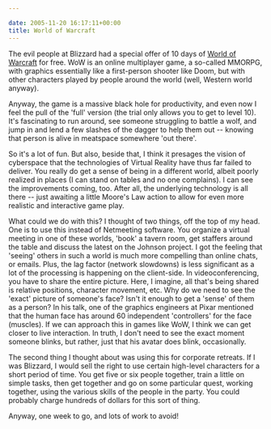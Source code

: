 ```yaml
---

date: 2005-11-20 16:17:11+00:00
title: World of Warcraft
---
```


The evil people at Blizzard had a special offer of 10 days of [World of Warcraft](http://www.worldofwarcraft.com) for free. WoW is an online multiplayer game, a so-called MMORPG, with graphics essentially like a first-person shooter like Doom, but with other characters played by people around the world (well, Western world anyway).

  

Anyway, the game is a massive black hole for productivity, and even now I feel the pull of the 'full' version (the trial only allows you to get to level 10). It's fascinating to run around, see someone struggling to battle a wolf, and jump in and lend a few slashes of the dagger to help them out -- knowing that person is alive in meatspace somewhere 'out there'.

So it's a lot of fun. But also, beside that, I think it presages the vision of cyberspace that the technologies of Virtual Reality have thus far failed to deliver. You really do get a sense of being in a different world, albeit poorly realized in places (I can stand on tables and no one complains). I can see the improvements coming, too. After all, the underlying technology is all there -- just awaiting a little Moore's Law action to allow for even more realistic and interactive game play.

What could we do with this? I thought of two things, off the top of my head. One is to use this instead of Netmeeting software. You organize a virtual meeting in one of these worlds, 'book' a tavern room, get staffers around the table and discuss the latest on the Johnson project. I got the feeling that 'seeing' others in such a world is much more compelling than online chats, or emails. Plus, the lag factor (network slowdowns) is less significant as a lot of the processing is happening on the client-side. In videoconferencing, you have to share the entire picture. Here, I imagine, all that's being shared is relative positions, character movement, etc. Why do we need to see the 'exact' picture of someone's face? Isn't it enough to get a 'sense' of them as a person? In his talk, one of the graphics engineers at Pixar mentioned that the human face has around 60 independent 'controllers' for the face (muscles). If we can approach this in games like WoW, I think we can get closer to live interaction. In truth, I don't need to see the exact moment someone blinks, but rather, just that his avatar does blink, occasionally.

The second thing I thought about was using this for corporate retreats. If I was Blizzard, I would sell the right to use certain high-level characters for a short period of time. You get five or six people together, train a little on simple tasks, then get together and go on some particular quest, working together, using the various skills of the people in the party. You could probably charge hundreds of dollars for this sort of thing.

  
 Anyway, one week to go, and lots of work to avoid!  
   
 
